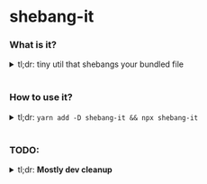# shebang-it

### What is it?
<details>
  <summary>
    tl;dr: tiny util that shebangs your bundled file
  </summary>
  <br />

  Maybe I'm missing something, but it seems like the offerings of `parcel-bundler`, and `webpack` are missing a crucial lib to do with the usability of bundled command line utilites:

  You need to be able to *actually run them.*

  So, I wrote a tiny util to take a bundled `js` file, slap a shebang on top, move it into a bin folder, and give it executable perms. I've been passing this around a few of my `cli` util projects for a while, and figured it was high time to make it official. So now it is!

</details>
<br/>

### How to use it?
<details>
  <summary>
    tl;dr: <code>yarn add -D shebang-it && npx shebang-it</code>
  </summary>
  <br />

  `shebang-it` takes a single argument: the folder path to the file you'd like made executable, and it defaults to `dist`

  it can also take the following optional properties if you want to get creative with creating tons of different `bin` files:

  | Arg | Longform | Description | Example |
| :---------------: | :---------------: | :--------------- | ---------------: |
| **-i** | --input-filename | custom filename for the assumed `dist` util | `shebang-it -i windex.js` |
| **-o** | --output-filename | custom filename for the output `bin` util | `shebang-it -o shebang-it.js` |

As part of my build process with `husky` and `lint-staged`, I like generating the files automatically. That way, in a precommit, the `bin` file will always be up to date, and when using the `np` library to push updates to `npm` there won't be anything to blame for the right code not landing.

</details>
<br/>

### TODO:
<details>
<summary>tl;dr: <strong>Mostly dev cleanup</strong></summary>
<br />

`THE ISSUE`
**0.** PATCH OUR DEFAULT BACK OUT WHEN THE ISSUE IS RESOLVED
[signale issue](https://github.com/klauscfhq/signale/issues/55)
[np issue](https://github.com/sindresorhus/np/issues/136)
[ava issue](https://github.com/avajs/ava/issues/1322)
> It seems like execa (another sindresorhus package) hijacks the output stream. This meant that any cli package using `shebang-it` would explode when trying to use `np` to update itself. That's super annoying. It seems like a lower priority thing, so in the meantime, I've added a small bit of code to default the stdio stream if it's not present to a nooplike **thing**. I'm unhappy with this, and want it gone ASAP.

1. add it to project-status
2. generate a couple badges
3. add it to travis-ci
4. report coverage
5. report test percentage
6. report code quality
7. add option for silent execution

</details>
<br/>
